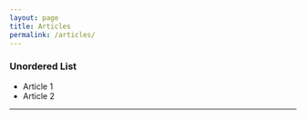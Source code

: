 ```yaml
---
layout: page
title: Articles
permalink: /articles/
---
```


<amp-img width="600" height="300" layout="responsive" src="http://lorempixel.com/600/300/sports"></amp-img>

<h3>Unordered List</h3>

<ul>
<li>Article 1</li>
<li>Article 2</li>
</ul>

<hr />
